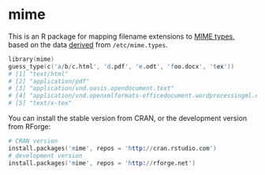 # mime

This is an R package for mapping filename extensions to [MIME
types](http://en.wikipedia.org/wiki/Internet_media_type), based on the data
[derived](R/mime.R) from `/etc/mime.types`.

```s
library(mime)
guess_type(c('a/b/c.html', 'd.pdf', 'e.odt', 'foo.docx', 'tex'))
# [1] "text/html"                                                              
# [2] "application/pdf"                                                        
# [3] "application/vnd.oasis.opendocument.text"                                
# [4] "application/vnd.openxmlformats-officedocument.wordprocessingml.document"
# [5] "text/x-tex"
```

You can install the stable version from CRAN, or the development version from
RForge:

```s
# CRAN version
install.packages('mime', repos = 'http://cran.rstudio.com')
# development version
install.packages('mime', repos = 'http://rforge.net')
```
